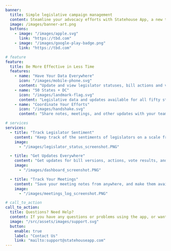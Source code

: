 ```yaml
---
banner:
  title: Simple legislative campaign management
  content: Steamline your advocacy efforts with Statehouse App, a new tool for legislative campaign management and collaboration.
  image: /images/banner-art.png
  buttons:
    - image: "/images/apple.svg"
      link: "https://tbd.com"
    - image: "/images/google-play-badge.png"
      link: "https://tbd.com"

# feature
feature:
  title: Be More Effective in Less Time
  features:
    - name: "Have Your Data Everywhere"
      icon: "/images/mobile-phone.svg"
      content: "Update and view legislator statuses, bill actions and votes, and other data wherever you are"
    - name: "50 States + DC"
      icon: "/images/landmark-flag.svg"
      content: "Legislative data and updates available for all fifty state legislatures plus Washington D.C."
    - name: "Coordinate Your Efforts"
      icon: "/images/handshake.svg"
      content: "Share notes, meetings, and other updates with your team members"

# services
services:
  - title: "Track Legislator Sentiment"
    content: "Keep track of the sentiments of legislators on a scale from Strong No to Strong Yes the minute after you meet with them."
    image:
      - "/images/legislator_status_screenshot.PNG"

  - title: "Get Updates Everywhere"
    content: "Get updates for bill versions, actions, vote results, and much more wherever you are. All 50 states and Washington DC data available."
    image:
      - "/images/dashboard_screenshot.PNG"

  - title: "Track Your Meetings"
    content: "Save your meeting notes from anywhere, and make them available to the team immediately."
    image:
      - "/images/meetings_log_screenshot.PNG"

# call_to_action
call_to_action:
  title: Questions? Need Help?
  content: If you have any questions or problems using the app, or want to delete your account, contact us at support@statehouseapp.com anytime for a quick reply. We're always looking for ways to improve the app, so feature ideas or bug reports are very welcome!
  image: "/src/assets/images/support.svg"
  button:
    enable: true
    label: "Contact Us"
    link: "mailto:support@statehouseapp.com"
---
```

